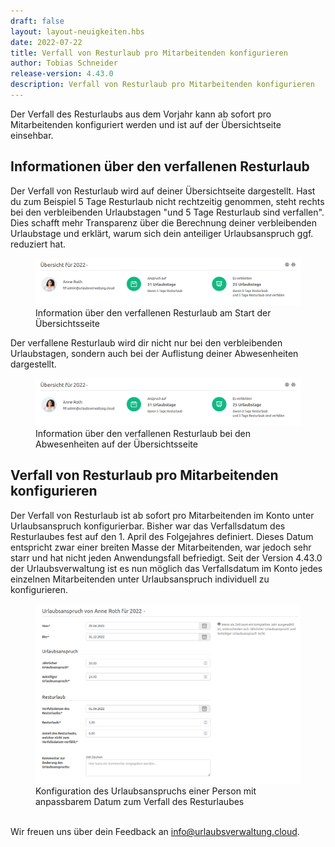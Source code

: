 ```yaml
---
draft: false
layout: layout-neuigkeiten.hbs
date: 2022-07-22
title: Verfall von Resturlaub pro Mitarbeitenden konfigurieren
author: Tobias Schneider
release-version: 4.43.0
description: Verfall von Resturlaub pro Mitarbeitenden konfigurieren
---
```


Der Verfall des Resturlaubs aus dem Vorjahr kann ab sofort pro Mitarbeitenden konfiguriert werden und ist auf der
Übersichtseite einsehbar.

<!-- more -->

## Informationen über den verfallenen Resturlaub

Der Verfall von Resturlaub wird auf deiner Übersichtseite dargestellt. Hast du zum Beispiel 5 Tage Resturlaub nicht rechtzeitig genommen, steht rechts bei den verbleibenden Urlaubstagen "und 5 Tage Resturlaub sind verfallen".
Dies schafft mehr Transparenz über die Berechnung deiner verbleibenden Urlaubstage und erklärt, warum sich dein anteiliger Urlaubsanspruch ggf. reduziert hat.

<div class="flex my-8">
    <figure>
        <picture>
            <img
              src="residual-leave-top.png"
              alt="Information über den verfallenen Resturlaub am Start der Übersichtsseite"
              decoding="async"
              loading="lazy"
              class="rounded-lg"
            />
        </picture>
        <figcaption class="text-sm text-center">Information über den verfallenen Resturlaub am Start der Übersichtsseite</figcaption>
    </figure>
</div>

Der verfallene Resturlaub wird dir nicht nur bei den verbleibenden Urlaubstagen, sondern auch bei der Auflistung deiner Abwesenheiten dargestellt.

<div class="flex my-8">
    <figure>
        <picture>
            <img
              src="residual-leave-top.png"
              alt="Information über den verfallenen Resturlaub bei den Abwesenheiten auf der Übersichtsseite"
              decoding="async"
              loading="lazy"
              class="rounded-lg"
            />
        </picture>
        <figcaption class="text-sm text-center">Information über den verfallenen Resturlaub bei den Abwesenheiten auf der Übersichtsseite</figcaption>
    </figure>
</div>

## Verfall von Resturlaub pro Mitarbeitenden konfigurieren

Der Verfall von Resturlaub ist ab sofort pro Mitarbeitenden im Konto unter Urlaubsanspruch konfigurierbar. Bisher war
das Verfallsdatum des Resturlaubes fest auf den 1. April des Folgejahres definiert. Dieses Datum entspricht zwar einer breiten
Masse der Mitarbeitenden, war jedoch sehr starr und hat nicht jeden Anwendungsfall befriedigt. Seit der Version 4.43.0 der
Urlaubsverwaltung ist es nun möglich das Verfallsdatum im Konto jedes einzelnen Mitarbeitenden unter Urlaubsanspruch individuell zu konfigurieren.

<div class="flex my-8">
    <figure>
        <picture>
            <img
              src="residual-leave-configuration.png"
              alt="Konfiguration des Urlaubsanspruchs einer Person mit anpassbarem Datum zum Verfall des Resturlaubes"
              decoding="async"
              loading="lazy"
              class="rounded-lg"
            />
        </picture>
        <figcaption class="text-sm text-center">Konfiguration des Urlaubsanspruchs einer Person mit anpassbarem Datum zum Verfall des Resturlaubes</figcaption>
    </figure>
</div>

<br/>
Wir freuen uns über dein Feedback an <a href="mailto:info@urlaubsverwaltung.cloud?subject=Feedback">info@urlaubsverwaltung.cloud</a>.
